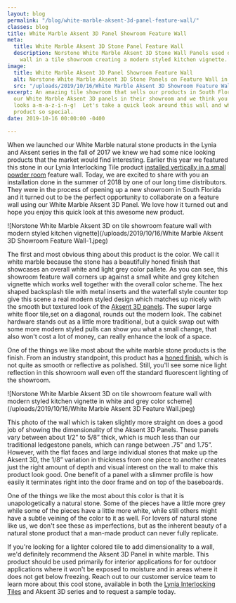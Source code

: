 ```yaml
---
layout: blog
permalink: "/blog/white-marble-aksent-3d-panel-feature-wall/"
classes: blog
title: White Marble Aksent 3D Panel Showroom Feature Wall
meta:
  title: White Marble Aksent 3D Stone Panel Feature Wall
  description: Norstone White Marble Aksent 3D Stone Wall Panels used on a feature
    wall in a tile showroom creating a modern styled kitchen vignette.
image:
  title: White Marble Aksent 3D Panel Showroom Feature Wall
  alt: Norstone White Marble Aksent 3D Stone Panels on Feature Wall in Tile Showroom
  src: "/uploads/2019/10/16/White Marble Aksent 3D Showroom Feature Wall.jpeg"
excerpt: An amazing tile showroom that sells our products in South Florida installed
  our White Marble Aksent 3D panels in their showroom and we think you'll agree it
  looks a-m-a-z-i-n-g!  Let's take a quick look around this wall and what makes this
  product so special.
date: 2019-10-16 00:00:00 -0400

---
```

When we launched our White Marble natural stone products in the Lynia and Aksent series in the fall of 2017 we knew we had some nice looking products that the market would find interesting. Earlier this year we featured this stone in our Lynia Interlocking Tile product [installed vertically in a small powder room](https://www.norstoneusa.com/blog/white-lynia-tile-to-make-small-space-bigger/) feature wall. Today, we are excited to share with you an installation done in the summer of 2018 by one of our long time distributors. They were in the process of opening up a new showroom in South Florida and it turned out to be the perfect opportunity to collaborate on a feature wall using our White Marble Aksent 3D Panel. We love how it turned out and hope you enjoy this quick look at this awesome new product.

![Norstone White Marble Aksent 3D on tile showroom feature wall with modern styled kitchen vignette](/uploads/2019/10/16/White Marble Aksent 3D Showroom Feature Wall-1.jpeg)

The first and most obvious thing about this product is the color. We call it white marble because the stone has a beautifully honed finish that showcases an overall white and light grey color pallete. As you can see, this showroom feature wall corners up against a small white and grey kitchen vignette which works well together with the overall color scheme. The hex shaped backsplash tile with metal inserts and the waterfall style counter top give this scene a real modern styled design which matches up nicely with the smooth but textured look of the [Aksent 3D panels](https://www.norstoneusa.com/products/aksent-modern-tiles/). The super large white floor tile,set on a diagonal, rounds out the modern look. The cabinet hardware stands out as a little more traditional, but a quick swap out with some more modern styled pulls can show you what a small change, that also won't cost a lot of money, can really enhance the look of a space.

One of the things we like most about the white marble stone products is the finish. From an industry standpoint, this product has a [honed finish](https://www.norstoneusa.com/blog/split-face-vs-honed-stone-veneer/), which is not quite as smooth or reflective as polished. Still, you'll see some nice light reflection in this showroom wall even off the standard fluorescent lighting of the showroom.

![Norstone White Marble Aksent 3D on tile showroom feature wall with modern styled kitchen vignette in white and grey color scheme](/uploads/2019/10/16/White Marble Aksent 3D Feature Wall.jpeg)

This photo of the wall which is taken slightly more straight on does a good job of showing the dimensionality of the Aksent 3D Panels. These panels vary between about 1/2” to 5/8” thick, which is much less than our traditional ledgestone panels, which can range between .75” and 1.75”. However, with the flat faces and large individual stones that make up the Aksent 3D, the 1/8” variation in thickness from one piece to another creates just the right amount of depth and visual interest on the wall to make this product look good. One benefit of a panel with a slimmer profile is how easily it terminates right into the door frame and on top of the baseboards.

One of the things we like the most about this color is that it is unapologetically a natural stone. Some of the pieces have a little more grey while some of the pieces have a little more white, while still others might have a subtle veining of the color to it as well. For lovers of natural stone like us, we don't see these as imperfections, but as the inherent beauty of a natural stone product that a man-made product can never fully replicate.

If you're looking for a lighter colored tile to add dimensionality to a wall, we'd definitely recommend the Aksent 3D Panel in white marble. This product should be used primarily for interior applications for for outdoor applications where it won't be exposed to moisture and in areas where it does not get below freezing. Reach out to our customer service team to learn more about this cool stone, available in both the [Lynia Interlocking Tiles](https://www.norstoneusa.com/products/aksent-modern-tiles/) and Aksent 3D series and to request a sample today.